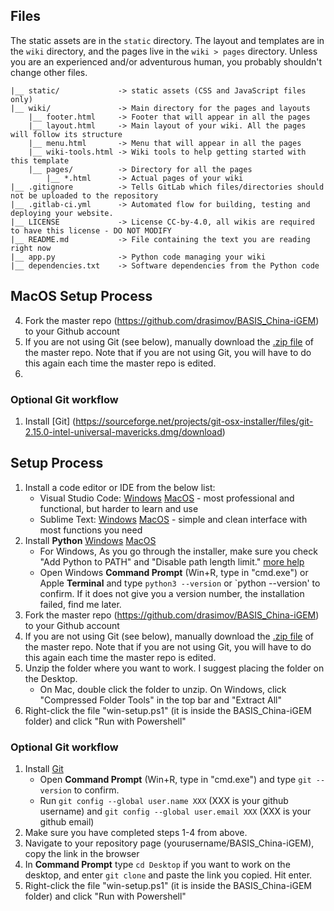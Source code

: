 ## Files

The static assets are in the `static` directory. The layout and templates are in the `wiki` directory, and the pages live in the `wiki > pages` directory. Unless you are an experienced and/or adventurous human, you probably shouldn't change other files.

    |__ static/             -> static assets (CSS and JavaScript files only)
    |__ wiki/               -> Main directory for the pages and layouts
        |__ footer.html     -> Footer that will appear in all the pages
        |__ layout.html     -> Main layout of your wiki. All the pages will follow its structure
        |__ menu.html       -> Menu that will appear in all the pages
        |__ wiki-tools.html -> Wiki tools to help getting started with this template
        |__ pages/          -> Directory for all the pages
            |__ *.html      -> Actual pages of your wiki
    |__ .gitignore          -> Tells GitLab which files/directories should not be uploaded to the repository
    |__ .gitlab-ci.yml      -> Automated flow for building, testing and deploying your website.
    |__ LICENSE             -> License CC-by-4.0, all wikis are required to have this license - DO NOT MODIFY
    |__ README.md           -> File containing the text you are reading right now
    |__ app.py              -> Python code managing your wiki
    |__ dependencies.txt    -> Software dependencies from the Python code

## MacOS Setup Process


4. Fork the master repo (https://github.com/drasimov/BASIS_China-iGEM) to your Github account
5. If you are not using Git (see below), manually download the [.zip file](https://github.com/drasimov/BASIS_China-iGEM/archive/refs/heads/main.zip) of the master repo. Note that if you are not using Git, you will have to do this again each time the master repo is edited.
6. 

### Optional Git workflow
1. Install [Git] (https://sourceforge.net/projects/git-osx-installer/files/git-2.15.0-intel-universal-mavericks.dmg/download)

## Setup Process

1. Install a code editor or IDE from the below list:
   * Visual Studio Code: [Windows](https://code.visualstudio.com/sha/download?build=stable&os=win32-x64-user) [MacOS](https://code.visualstudio.com/sha/download?build=stable&os=darwin-universal) - most professional and functional, but harder to learn and use
   * Sublime Text: [Windows](https://www.sublimetext.com/download_thanks?target=win-x64) [MacOS](https://www.sublimetext.com/download_thanks?target=mac) - simple and clean interface with most functions you need
2. Install **Python** [Windows](https://www.python.org/ftp/python/3.11.2/python-3.11.2-amd64.exe) [MacOS](https://www.python.org/ftp/python/3.11.2/python-3.11.2-macos11.pkg)
   * For Windows, As you go through the installer, make sure you check "Add Python to PATH" and "Disable path length limit." [more help](https://www.tomshardware.com/how-to/install-python-on-windows-10-and-11)
   * Open Windows **Command Prompt** (Win+R, type in "cmd.exe") or Apple **Terminal** and type `python3 --version` or `python --version' to confirm. If it does not give you a version number, the installation failed, find me later.
4. Fork the master repo (https://github.com/drasimov/BASIS_China-iGEM) to your Github account
5. If you are not using Git (see below), manually download the [.zip file](https://github.com/drasimov/BASIS_China-iGEM/archive/refs/heads/main.zip) of the master repo. Note that if you are not using Git, you will have to do this again each time the master repo is edited.
6. Unzip the folder where you want to work. I suggest placing the folder on the Desktop.
   * On Mac, double click the folder to unzip. On Windows, click "Compressed Folder Tools" in the top bar and "Extract All"
5. Right-click the file "win-setup.ps1" (it is inside the BASIS_China-iGEM folder) and click "Run with Powershell"

### Optional Git workflow
1. Install [Git](https://github.com/git-for-windows/git/releases/download/v2.39.2.windows.1/Git-2.39.2-64-bit.exe)
   * Open **Command Prompt** (Win+R, type in "cmd.exe") and type `git --version` to confirm. 
   * Run `git config --global user.name XXX` (XXX is your github username) and `git config --global user.email XXX` (XXX is your github email)
2. Make sure you have completed steps 1-4 from above.
3. Navigate to your repository page (yourusername/BASIS_China-iGEM), copy the link in the browser
4. In **Command Prompt** type `cd Desktop` if you want to work on the desktop, and enter `git clone` and paste the link you copied. Hit enter.
5. Right-click the file "win-setup.ps1" (it is inside the BASIS_China-iGEM folder) and click "Run with Powershell"
